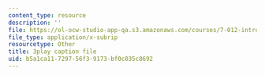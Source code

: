 ```yaml
---
content_type: resource
description: ''
file: https://ol-ocw-studio-app-qa.s3.amazonaws.com/courses/7-012-introduction-to-biology-fall-2004/b5a1ca11729756f39173bf0c035c8692_470931.vtt
file_type: application/x-subrip
resourcetype: Other
title: 3play caption file
uid: b5a1ca11-7297-56f3-9173-bf0c035c8692
---
```

